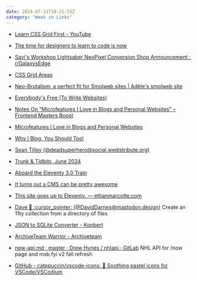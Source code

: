 ```yaml
---
date: 2024-07-21T18:21:53Z
category: "Week in Links"
---
```


* [Learn CSS Grid First - YouTube](https://m.youtube.com/live/aDMWD_CYpEI) 
* [The time for designers to learn to code is now](https://piccalil.li/blog/the-time-for-designers-to-learn-to-code-is-now/) 
* [Savi's Workshop Lightsaber NeoPixel Conversion Shop Announcement : r/GalaxysEdge](https://www.reddit.com/r/GalaxysEdge/comments/1dlz5uz/savis_workshop_lightsaber_neopixel_conversion/?chainedPosts=t3_1e5oma4) 
* [CSS Grid Areas](https://ishadeed.com/article/css-grid-area/) 
* [Neo-Brutalism: a perfect fit for Smolweb sites | Adële's smolweb site](https://adele.pages.casa/md/blog/neo-brutalism-a-perfect-fit-for-smolweb-sites.md) 
* [Everybody's Free (To Write Websites)](https://sarajoy.dev/blog/write-websites/) 
* [Notes On “Microfeatures I Love in Blogs and Personal Websites” – Frontend Masters Boost](https://frontendmasters.com/blog/notes-on-microfeatures-i-love-in-blogs-and-personal-websites/) 
* [Microfeatures I Love in Blogs and Personal Websites](https://danilafe.com/blog/blog_microfeatures/) 
* [Why I Blog. You Should Too!](https://shellsharks.com/you-should-blog) 
* [Sean Tilley (@deadsuperhero@social.wedistribute.org)](https://social.wedistribute.org/objects/7408586d-bcb5-4f31-aebd-4eb431705f64) 
* [Trunk & Tidbits, June 2024](https://blog.joinmastodon.org/2024/07/trunk-tidbits-june-2024/) 
* [Aboard the Eleventy 3.0 Train](https://helenchong.dev/blog/posts/2024-07-19-eleventy-3-0-upgrade/) 
* [It turns out a CMS can be pretty awesome](https://coryd.dev/posts/2024/it-turns-out-a-cms-can-be-pretty-awesome/) 
* [This site goes up to Eleventy. — ethanmarcotte.com](https://ethanmarcotte.com/wrote/eleventy/) 
* [Dave 🧱 :cursor_pointer: (@DavidDarnes@mastodon.design)](https://mastodon.design/@DavidDarnes/112791032110264375) Create an 11ty collection from a directory of files 
* [JSON to SQLite Converter - Konbert](https://konbert.com/convert/json/to/sqlite?file_id=7c0e3545-5df2-44c2-b208-db103915e6db) 
* [ArchiveTeam Warrior - Archiveteam](https://wiki.archiveteam.org/index.php/ArchiveTeam_Warrior) 
* [new-api.md · master · Drew Hynes / nhlapi · GitLab](https://gitlab.com/dword4/nhlapi/-/blob/master/new-api.md) NHL API for /now page and msb.fyi v2 fall refresh

* [GitHub - catppuccin/vscode-icons: 🦊 Soothing pastel icons for VSCode/VSCodium](https://github.com/catppuccin/vscode-icons) 